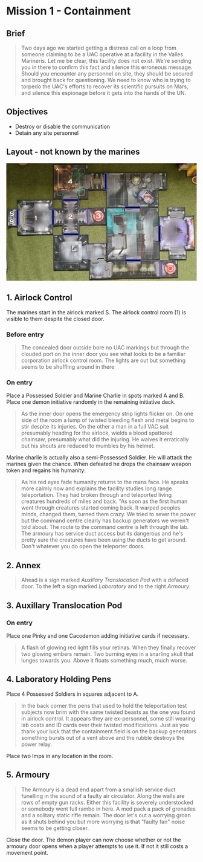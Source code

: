 # Mission 1 - Containment

## Brief

> Two days ago we started getting a distress call on a loop from someone claiming to be a UAC operative at a facility in the Valles Marineris. Let me be clear, this facility does not exist. We're sending you in there to confirm this fact and silence this erroneous message. Should you encounter any personnel on site, they should be secured and brought back for questioning. We need to know who is trying to torpedo the UAC's efforts to recover its scientific pursuits on Mars, and silence this espionage before it gets into the hands of the UN.

## Objectives

- Destroy or disable the communication
- Detain any site personnel

## Layout - not known by the marines

![Map](./map.jpg)

## 1. Airlock Control

The marines start in the airlock marked S. The airlock control room (1) is visible to them despite the closed door.

### Before entry

> The concealed door outside bore no UAC markings but through the clouded port on the inner door you see what looks to be a familiar corporation airlock control room. The lights are out but something seems to be shuffling around in there

### On entry

Place a Possessed Soldier and Marine Charlie in spots marked A and B. Place one demon initiative randomly in the remaining initiative deck.

> As the inner door opens the emergency strip lights flicker on. On one side of the room a lump of twisted bleeding flesh and metal begins to stir despite its injuries. On the other a man in a full VAC suit presumably heading for the airlock, wields a blood spattered chainsaw, presumably what did the injuring. He waives it erratically but his shouts are reduced to mumbles by his helmet.

Marine charlie is actually also a semi-Possessed Soldier. He will attack the marines given the chance. When defeated he drops the chainsaw weapon token and regains his humanity:

> As his red eyes fade humanity returns to the mans face. He speaks more calmly now and explains the facility studies long range teleportation. They had broken through and teleported living creatures hundreds of miles and back. "As soon as the first human went through creatures started coming back. It warped peoples minds, changed them, turned them crazy. We tried to sever the power but the command centre clearly has backup generators we weren't told about. The route to the command centre is left through the lab. The armoury has service duct access but its dangerous and he's pretty sure the creatures have been using the ducts to get around. Don't whatever you do open the teleporter doors.

## 2. Annex

> Ahead is a sign marked _Auxillary Translocation Pod_ with a defaced door. To the left a sign marked _Laboratory_ and to the right _Armoury_.

## 3. Auxillary Translocation Pod

### On entry

Place one Pinky and one Cacodemon adding initiative cards if necessary.

> A flash of glowing red light fills your retinas. When they finally recover two glowing embers remain. Two burning eyes in a snarling skull that lunges towards you. Above it floats something much, much worse.

## 4. Laboratory Holding Pens

Place 4 Possessed Soldiers in squares adjacent to A.

> In the back corner the pens that used to hold the teleportation test subjects now brim with the same twisted beasts as the one you found in airlock control. It appears they are ex-personnel, some still wearing lab coats and ID cards over their twisted modifications. Just as you thank your luck that the containment field is on the backup generators something bursts out of a vent above and the rubble destroys the power relay.

Place two Imps in any location in the room.

## 5. Armoury 

> The Armoury is a dead end apart from a smallish service duct funelling in the sound of a faulty air circulator. Along the walls are rows of empty gun racks. Either this facility is severely understocked or somebody went full rambo in here. A med pack a pack of grenades and a solitary static rifle remain. The door let's out a worrying groan as it shuts behind you but more worrying is that "faulty fan" noise seems to be getting closer. 

Close the door. The demon player can now choose whether or not the armoury door opens when a player attempts to use it. If not it still costs a movement point.
